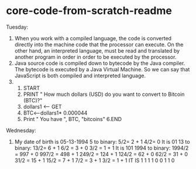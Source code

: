 # core-code-from-scratch-readme
Tuesday:
1) When you work with a compiled language, the code is converted directly into the machine code that the processor can execute. On the other hand, an interpreted language, must be read and translated by another program in order in order to be executed by the processor.
2) Java source code is compiled down to bytecode by the Java compiler. The bytecode is executed by a Java Virtual Machine. So we can say that JavaScript is both compiled and interpreted language.
3) 1. START
   2. PRINT " How much dollars (USD) do you want to convert to Bitcoin (BTC)?"
   3. dollars1 <-- GET
   4. BTC<--dollars1* 0.000044
   5. Print " You have ", BTC, "bitcoins"
   6.END
   
Wednesday:
1. My date of birth is 05-13-1994
   5 to binary:
   5/2= 2 + 1 
   4/2=  0
   It is 01
   13 to binary:
   13/2= 6 + 1
   6/2 = 3 + 0
   3/2 = 1 + 1
   It is 101
   1994 to binary:
   1994/2 = 997 + 0
   997/2 = 498 + 1
   249/2 = 124 + 1 
   124/2 = 62 + 0
   62/2 = 31 + 0 
   31/2 = 15 + 1
   15/2 = 7 + 1
   7/2 = 3 + 1 
   3/2 = 1 + 1
   IT IS 1 1 1 1 0 0 1 1 0 
   
   
   

